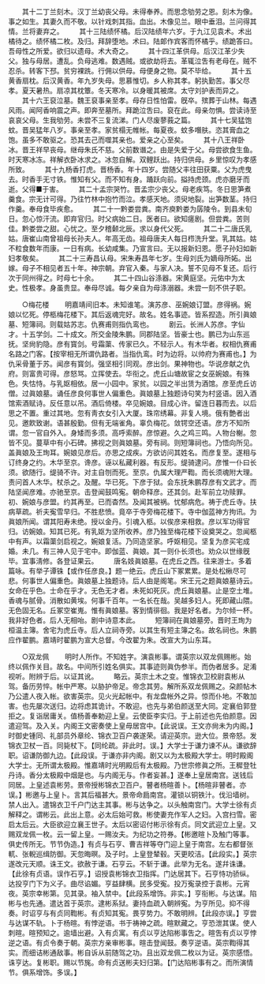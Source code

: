 <!-- { "loadSidebar": true } -->
　　其十二丁兰刻木。汉丁兰幼丧父母。未得奉养。而思念劬劳之恩。刻木为像。事之如生。其妻久而不敬。以针戏刺其指。血出。木像见兰。眼中垂泪。兰问得其情。兰将妻弃之。 
　　其十三陆绩怀橘。后汉陆绩年六岁。于九江见袁术。术出橘待之。绩怀橘二枚。及归。拜辞堕地。术曰。陆郞作宾客而怀橘乎。绩跪答曰。吾母性之所爱。欲归以遗母。术大奇之。 
　　其十四江革供母。后汉江革少失父。独与母居。遭乱。负母逃难。数遇贼。或欲劫将去。革辄泣吿有老母在。贼不忍杀。转客下邳。贫穷裸跣。行佣以供母。母便身之物。莫不毕给。 
　　其十五黄香扇枕。后汉黄香。年九岁失母。思慕惟切。乡人称其孝。躬执勤苦。事父尽孝。夏天暑热。扇凉其枕簟。冬天寒冷。以身暖其被席。太守刘护表而异之。 
　　其十六王裒泣墓。魏王裒事亲至孝。母存日性怕雷。旣卒。殡葬于山林。每遇风雨。闻阿香响震之声。即奔至墓所。拜跪泣吿曰。裒在此。母亲勿惧。尝读诗至哀哀父母。生我劬劳。未尝不三复流涕。门人尽废蓼莪之篇。 
　　其十七吴猛饱蚊。晋吴猛年八岁。事亲至孝。家贫榻无帷帐。每夏夜。蚊多噆肤。恣其膏血之饱。虽多不敢驱之。恐其去己而噬其亲也。爱亲之心至矣。 
　　其十八王祥卧冰。晋王祥早丧母。继母朱氏不慈。父前数谮之。由是失爱于父。母尝欲食生鱼。时天寒冰冻。祥解衣卧冰求之。冰忽自解。双鲤跃出。持归供母。乡里惊叹为孝感所致。 
　　其十九杨香打虎。晋杨香。年十四岁。尝随父丰往田获粟。父为虎曳去。时香手无寸铁。惟知有父。而不知有身。踊跃向前。搤持虎颈。虎亦磨牙而逝。父得■于害。 
　　其二十孟宗哭竹。晋孟宗少丧父。母老疾笃。冬日思笋煮羹食。宗无计可得。乃往竹林中抱竹而泣。孝感天地。须臾地裂。出笋数茎。持归作羹。奉母食毕疾愈。 
　　其二十一黔娄尝粪。南齐庾黔娄为孱陵令。到县未旬日。忽心惊汗流。即弃官归。时父病始二日。医者曰。欲知瘥剧。但尝粪。苦则佳。黔娄尝之甜。心忧之。至夕稽颡北辰。求以身代父死。 
　　其二十二唐氏乳姑。唐崔山南曾祖母长孙夫人。年高无齿。祖母唐夫人每日栉洗升堂。乳其姑。姑不粒食数年而康。一日有病。长幼咸集。乃宣言曰。无以报新妇恩。愿子孙妇如新妇孝敬矣。 
　　其二十三寿昌认母。宋朱寿昌年七岁。生母刘氏为嫡母所妬。出嫁。母子不相见者五十年。神宗朝。弃官入秦。与家人决。誓不见母不复还。后行次于同州得之。时母七十余。 
　　其二十四山谷涤器。宋黄庭坚。元佑中为太史。性极孝。身虽贵显。奉母尽诚。每夕亲自为母涤溺器。未尝一刻不供子职。 


　　○梅花楼 
　　明嘉靖间旧本。未知谁笔。演苏彦、巫婉娘订盟。彦得祸。婉娘以忆死。停柩梅花楼下。其后返魂完好。故名。姓名事迹。皆系揑造。所引眞娘墓、短簿祠。则载姑苏志。仇赛甫则指仇鸾也。 
　　剧云。长洲人苏彦。字仙才。十五学剑。二十成文。所交金陵朱鹏。同郡陆坚。皆豪士也。鹏已为山东巡抚。坚尙豹隐。彦有寳剑。号霜蕖、传家已久。不轻示人。有木华者。权相仇赛甫名路之门客。【按宰相无所谓仇路者。当指仇鸾。时为边将。以帅府为赛甫也。】为仇采骨董于苏。闻彦有寳剑。强坚相引同观。彦出剑。果神物也。华说彦献之仇府。则富贵可得。彦怒骂。立挥使去。华衔之。虎丘山塘故宦之女巫婉娘。有殊色。失怙恃。与乳妪相依。居一小园中。家贫。以园之半出赁为酒馆。彦至虎丘访僧。过眞娘墓。诵任彦良何事世人偏重色。眞娘墓上独题诗句笑为村竖语。因入酒馆索酒赋诗。反任意以吊。酒后倚楼。卒见婉娘。目成心许。留连日暮而去。以后思之不置。重过其地。忽有靑衣女引入大厦。珠帘绣幕。非复人境。俄有艶者出见。邀飮致谢。语甚殷勤。但有无端雀角。辜负梅花。敛锷空还语。彦方不知所谓。忽一官自外入。身矮而多须。高呼索醉。彦惊避。久之鸡三鸣。人物台榭。忽皆不见。蔓草中有小石碑。拂视之则眞娘墓。旁有祠。则短簿祠也。乃悟向所见。盖眞娘及王珣耳。婉娘见彦后。亦思之成疾。方欲访问其姓名。而彦复至。遂相与订终身之约。木华至京。谗彦。诬以私藏利器。有反形。缇骑逮问。彦惟一仆曰长须。欲随行。缇骑不许。对主自刎而死。至京。仇属大理严鞫。而长须魂附大理。责问首人木华。杖杀之。及醒。华已死。下彦于狱。会东抚朱鹏荐彦有文武才。而陆坚闻彦难。亦驰至京。击登闻鼓鸣寃。朝命释彦。还其剑。赴军前立功赎罪。初、婉娘与彦盟。约其再至。已而杳然。及闻其被祸。忧郁病危。祷于虎丘寺。扶病草疏。祈夫寃雪早归。不胜悲愤。竟卒于寺旁梅花楼下。寺中伽蓝神方拘讯。为眞娘所闻。谓其阳寿未绝。授以金丹。引魂入柩。以俟彦来相救。彦以军功得官归。访婉娘。知其已死。有乳妪为坚所收养。彦乃独至梅花楼下设奠哭之。忽闻柩中有声。以霜蕖剑启视之。婉娘复活。乃同造坚家。呼妪相见。坚复为彦买宅成婚。未几。有三神人见于宅中。即伽蓝、眞娘。其一则仆长须也。劝众以世缘旣毕。宜事淸修。各登证果云。 
　　唐名妓眞娘墓。在虎丘之西。往来游士。多着篇咏。有举子谭铢【或作任彦良。】题一绝云。虎丘山下冢累累。是处松楸尽可悲。何事世人偏重色。眞娘墓上独题诗。后人由是阁笔。宋王元之题眞娘墓诗云。女命在乎色。士命在乎才。无色无才者。未死如死灰。虎丘眞娘墓。止是空土堆。香魂与腻骨。消散如黄埃。何事千百年。一名长在哉。吴越多妇人。死即藏山隈。无色固无名。丘冢空崔嵬。惟有眞娘墓。客到情徘徊。我是好名者。为尔倾一杯。我非好色者。后人无相咍。剧中诗意本此。 
　　短簿祠在眞娘墓旁。晋时王珣为桓温主簿。舍宅为虎丘寺。后人立祠寺旁。以其生有短主簿之名。故名祠也。朱鹏应作翟鹏。嘉靖时翟鹏为宣大总督。今改翟为朱。改宣大为山东耳。 


　　○双龙佩 
　　明时人所作。不知姓字。演袁彬事。谓英宗以双龙佩赐彬。始终以佩作关目。故名。中间所引姓名俱实。其事迹则眞伪参半。而伪者居多。足淆视听。附辨于后。以证其讹。 
　　略云。英宗土木之变。惟锦衣卫校尉袁彬从驾。备历劳悴。帐中严寒。以胁护帝足。帝念其劳。解所系双龙佩赐之。朶颜帖木乃公遣人夜入帐。欲害英宗。见火光起帐中。有龙盘帐外之异。惊而仆地。不敢加害。也先屡次送归。边将虑其诡计。不敢迎。也先与弟伯颜送至大同。定襄伯郭登拒之。复诣居庸关。值杨善奉勅迎上皇。云使臣李实归。于上前述也先伯颜意。因遣迎驾。及入关。内阁王文密奏使上皇毋居宫中。【此说误。王文亦尙未为内阁。】时御史锺同、礼部员外章纶、锦衣卫百户袭遂荣。请迎英宗。逊大位。景帝怒。发锦衣卫杖一百。同毙杖下。【同纶疏。非此时。误。】大学士于谦力谏不从。谦欲辞职。诏谦防御九边。【此段误。于谦亦非内阁。剧又以为太极殿大学士。明时殿阁大学士。无所谓太极殿。惟嘉靖时光明殿后有太极殿。乃世宗修眞之所。王穉登牡丹诗。香分太极殿中烟是也。与内阁无与。作者妄甚。】遂奉上皇居南宫。送钱后同居。上皇述袁彬劳。景帝授彬锦衣卫百户。瞽者杨暄善卜。【杨暄非瞽者。亦误。】彬邀与上皇卜。言其后福甚大。景帝命扃南宫。灌锁以铜铁汁。伐沿墙树。禁人出入。遣锦衣卫千户门达主其事。彬与达争之。以头触南宫门。大学士徐有贞解释之。谓彬云。此出上意。必太后始可救。彬使妻充作军人之妇。入宫扫雪。密启太后云。大臣欲迎立襄王世子。太后以密诏付彬示徐有贞。同文武迎立上皇。又赐双龙佩一枚。云一留上皇。一赐汝夫。为纪功之符券。【彬邀暄卜及触门等事。俱史传所无。节节伪造。】有贞与石亨、曹吉祥等夺门迎上皇于南宫。左右都督张軏、张輗巡缉防御。天忽晦暝。及子时。上皇登辇毂。天更皎洁。【此段实。】英宗遂改元天顺。诛王文。欲赦于谦。石亨云。不斩于谦。此举为无名。遂幷诛谦。【此徐有贞语。误作石亨。】诏授袁彬锦衣卫指挥。门达居其下。石亨恃功骄纵。达投亨门下为义子。曲尽谄媚。亨益肆横。民多受寃。投万寃录控于袁彬。元宵夜。英宗幸彬第。见其录。袖入禁中。【此段系增饰。非实。】亨衔彬。与达谋。陷彬与也先通。遣达首于英宗。逮彬系狱。妻持血疏入朝辨寃。为亨所见。抑不得奏。时诏亨与有贞同鞫彬。有贞知其寃。畏亨势力。不敢明辨。【此段亦误。】亨尝与达谋不轨。卜于杨暄。有悖逆语。书于祷神之疏。暄默藏之。亨恐泄其谋。使人刺暄。暄预知之。逾墙出避。入有贞寓。有贞以亨达陷彬事吿之。暄吿有贞以亨悖逆之语。有贞令奏于朝。英宗方亲审彬事。暄击登闻鼓。奏亨逆语。英宗鞫得其实。而细诘彬通敌事。彬自诉从前随驾之功。且出双龙佩二枚以为证。英宗感悟。诛亨达。复彬职。赐以节旄。命有贞送彬夫妇归第。【门达陷彬事有之。而所演情节。俱系增饰。多误。】 
